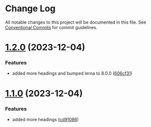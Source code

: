 # Change Log

All notable changes to this project will be documented in this file.
See [Conventional Commits](https://conventionalcommits.org) for commit guidelines.

# [1.2.0](https://github.com/ivml/lerna-repro/compare/second-project@1.1.0...second-project@1.2.0) (2023-12-04)


### Features

* added more headings and bumped lerna to 8.0.0 ([606cf31](https://github.com/ivml/lerna-repro/commit/606cf3123940e7f44de01d21ec9fd91af4f1c1f2))





# [1.1.0](https://github.com/ivml/lerna-repro/compare/second-project@1.0.0...second-project@1.1.0) (2023-12-04)


### Features

* added more headings ([cd91086](https://github.com/ivml/lerna-repro/commit/cd91086830cf4595cf7c83dd19d2d40a4865e0d1))
